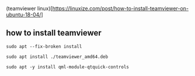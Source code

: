 (teamviewer linux)[https://linuxize.com/post/how-to-install-teamviewer-on-ubuntu-18-04/]

## how to install teamviewer

    sudo apt --fix-broken install

    sudo apt install ./teamviewer_amd64.deb

    sudo apt -y install qml-module-qtquick-controls

